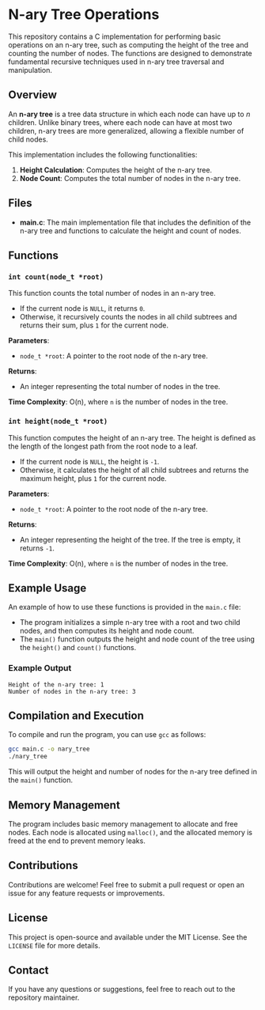 # N-ary Tree Operations

This repository contains a C implementation for performing basic operations on an n-ary tree, such as computing the height of the tree and counting the number of nodes. The functions are designed to demonstrate fundamental recursive techniques used in n-ary tree traversal and manipulation.

## Overview

An **n-ary tree** is a tree data structure in which each node can have up to *n* children. Unlike binary trees, where each node can have at most two children, n-ary trees are more generalized, allowing a flexible number of child nodes.

This implementation includes the following functionalities:

1. **Height Calculation**: Computes the height of the n-ary tree.
2. **Node Count**: Computes the total number of nodes in the n-ary tree.

## Files

- **main.c**: The main implementation file that includes the definition of the n-ary tree and functions to calculate the height and count of nodes.

## Functions

### `int count(node_t *root)`

This function counts the total number of nodes in an n-ary tree.
- If the current node is `NULL`, it returns `0`.
- Otherwise, it recursively counts the nodes in all child subtrees and returns their sum, plus `1` for the current node.

**Parameters**:
- `node_t *root`: A pointer to the root node of the n-ary tree.

**Returns**:
- An integer representing the total number of nodes in the tree.

**Time Complexity**: O(n), where `n` is the number of nodes in the tree.

### `int height(node_t *root)`

This function computes the height of an n-ary tree. The height is defined as the length of the longest path from the root node to a leaf.
- If the current node is `NULL`, the height is `-1`.
- Otherwise, it calculates the height of all child subtrees and returns the maximum height, plus `1` for the current node.

**Parameters**:
- `node_t *root`: A pointer to the root node of the n-ary tree.

**Returns**:
- An integer representing the height of the tree. If the tree is empty, it returns `-1`.

**Time Complexity**: O(n), where `n` is the number of nodes in the tree.

## Example Usage

An example of how to use these functions is provided in the `main.c` file:

- The program initializes a simple n-ary tree with a root and two child nodes, and then computes its height and node count.
- The `main()` function outputs the height and node count of the tree using the `height()` and `count()` functions.

### Example Output

```
Height of the n-ary tree: 1
Number of nodes in the n-ary tree: 3
```

## Compilation and Execution

To compile and run the program, you can use `gcc` as follows:

```bash
gcc main.c -o nary_tree
./nary_tree
```

This will output the height and number of nodes for the n-ary tree defined in the `main()` function.

## Memory Management

The program includes basic memory management to allocate and free nodes. Each node is allocated using `malloc()`, and the allocated memory is freed at the end to prevent memory leaks.

## Contributions

Contributions are welcome! Feel free to submit a pull request or open an issue for any feature requests or improvements.

## License

This project is open-source and available under the MIT License. See the `LICENSE` file for more details.

## Contact

If you have any questions or suggestions, feel free to reach out to the repository maintainer.

